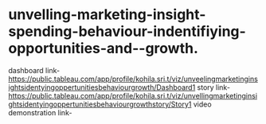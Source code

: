 # unvelling-marketing-insight-spending-behaviour-indentifiying-opportunities-and--growth.


dashboard link-https://public.tableau.com/app/profile/kohila.sri.t/viz/unveelingmarketinginsightsidentyingoppertunitiesbehaviourgrowth/Dashboard1
story link-https://public.tableau.com/app/profile/kohila.sri.t/viz/unvellingmarketinginsightsidentyingoppertunitiesbehaviourgrowthstory/Story1
video demonstration link-
